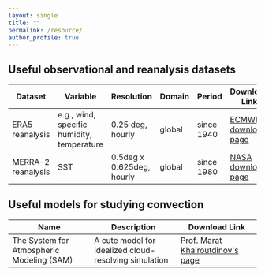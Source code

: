 ```yaml
---
layout: single
title: ""
permalink: /resource/
author_profile: true
---
```


## Useful observational and reanalysis datasets

|   Dataset    |   Variable    | Resolution | Domain | Period |  Download Link  |
|--------------|---------------|------------|--------|--------|--------|
| ERA5 reanalysis   | e.g., wind, specific humidity, temperature | 0.25 deg, hourly          | global | since 1940 | [ECMWF download page](https://cds.climate.copernicus.eu/cdsapp#!/search?type=dataset&text=ERA5) |
| MERRA-2 reanalysis| SST                                        | 0.5deg x 0.625deg, hourly | global | since 1980 | [NASA download page](https://daac.gsfc.nasa.gov/datasets/M2T1NXOCN_5.12.4/summary)   |

## Useful models for studying convection

|    Name      |   Description | Download Link  |
|--------------|---------------|----------------|
|   The System for Atmospheric Modeling (SAM) |    A cute model for idealized cloud-resolving simulation    | [Prof. Marat Khairoutdinov's page](http://rossby.msrc.sunysb.edu/~marat/SAM.html) |






